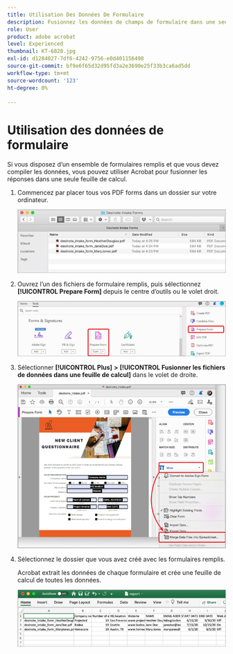 ```yaml
---
title: Utilisation Des Données De Formulaire
description: Fusionnez les données de champs de formulaire dans une seule feuille de calcul dans Acrobat
role: User
product: adobe acrobat
level: Experienced
thumbnail: KT-6828.jpg
exl-id: d1284027-7df6-4242-9756-e0d401156498
source-git-commit: bf9e6f65d32d95fd3a2e3690e25f33b3ca6ad5dd
workflow-type: tm+mt
source-wordcount: '123'
ht-degree: 0%

---
```


# Utilisation des données de formulaire

Si vous disposez d’un ensemble de formulaires remplis et que vous devez compiler les données, vous pouvez utiliser Acrobat pour fusionner les réponses dans une seule feuille de calcul.

1. Commencez par placer tous vos PDF forms dans un dossier sur votre ordinateur.

   ![Données de formulaire, étape 1](../assets/FormData_1.png)

1. Ouvrez l’un des fichiers de formulaire remplis, puis sélectionnez **[!UICONTROL Prepare Form]** depuis le centre d’outils ou le volet droit.

   ![Données de formulaire, étape 2](../assets/FormData_2.png)

1. Sélectionner **[!UICONTROL Plus]** **>** **[!UICONTROL Fusionner les fichiers de données dans une feuille de calcul]** dans le volet de droite.

   ![Données de formulaire, étape 3](../assets/FormData_3.png)

1. Sélectionnez le dossier que vous avez créé avec les formulaires remplis.

   Acrobat extrait les données de chaque formulaire et crée une feuille de calcul de toutes les données.

   ![Données de formulaire, étape 4](../assets/FormData_4.png)
